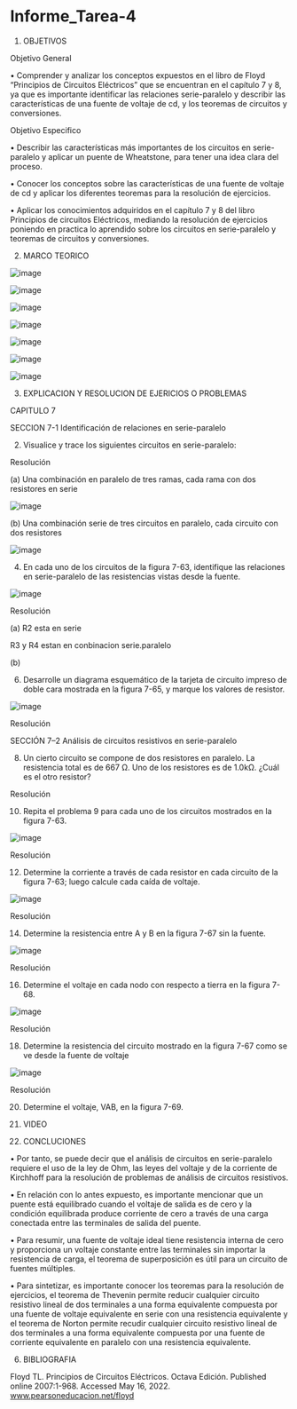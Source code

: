 # Informe_Tarea-4

1. OBJETIVOS

Objetivo General 

•	Comprender y analizar los conceptos expuestos en el libro de Floyd “Principios de Circuitos Eléctricos” que se encuentran en el capítulo 7 y 8, ya que es importante identificar las relaciones serie-paralelo y describir las características de una fuente de voltaje de cd, y los teoremas de circuitos y conversiones.

Objetivo Especifico 

•	Describir las características más importantes de los circuitos en serie-paralelo y aplicar un puente de Wheatstone, para tener una idea clara del proceso. 

•	Conocer los conceptos sobre las características de una fuente de voltaje de cd y aplicar los diferentes teoremas para la resolución de ejercicios.

•	Aplicar los conocimientos adquiridos en el capítulo 7 y 8 del libro Principios de circuitos Eléctricos, mediando la resolución de ejercicios poniendo en practica lo aprendido sobre los circuitos en serie-paralelo y teoremas de circuitos y conversiones.

2. MARCO TEORICO 

![image](https://user-images.githubusercontent.com/105255508/176782998-da27f9a3-0ed7-45fc-bbd5-42fa48ca0a36.png)

![image](https://user-images.githubusercontent.com/105255508/176783090-dfe342aa-a377-4dd7-9ef3-b4f61a2db8ac.png)

![image](https://user-images.githubusercontent.com/105255508/176783165-a1fed668-f1c4-401a-a99c-19814ca67d8a.png)

![image](https://user-images.githubusercontent.com/105255508/176783240-86d32a99-97b7-41f2-8abb-34e1d53803b2.png)

![image](https://user-images.githubusercontent.com/105255508/176783290-698e44d1-feeb-4699-93a1-3d8dbe9aa573.png)

![image](https://user-images.githubusercontent.com/105255508/176783341-8d7f94ff-44c6-476f-936c-e55eef8e9926.png)

![image](https://user-images.githubusercontent.com/105255508/176783381-d3563ecc-fae2-4f97-8aab-273228074e01.png)

3. EXPLICACION Y RESOLUCION DE EJERICIOS O PROBLEMAS

CAPITULO 7 

SECCION 7-1 Identificación de relaciones en serie-paralelo

2. Visualice y trace los siguientes circuitos en serie-paralelo:

Resolución 

(a) Una combinación en paralelo de tres ramas, cada rama con dos resistores en serie

![image](https://user-images.githubusercontent.com/105255508/176790064-731c4f9c-a92a-4a9b-9819-2da8c1886fff.png)

(b) Una combinación serie de tres circuitos en paralelo, cada circuito con dos resistores

![image](https://user-images.githubusercontent.com/105255508/176790087-c095a645-a653-4b20-b8c4-14829ac3e7b4.png)

4. En cada uno de los circuitos de la figura 7-63, identifique las relaciones en serie-paralelo de las resistencias vistas desde la fuente.

![image](https://user-images.githubusercontent.com/105255508/176790154-29489c2e-bc32-4eff-b877-29defafbeb30.png)

Resolución 

(a) R2 esta en serie
    
   R3 y R4 estan en conbinacion serie.paralelo 
   
(b)  
    
6. Desarrolle un diagrama esquemático de la tarjeta de circuito impreso de doble cara mostrada en la figura 7-65, y marque los valores de resistor.  

![image](https://user-images.githubusercontent.com/105255508/176793529-e43c09c8-5137-4c87-9752-22da27379c05.png)

Resolución  



SECCIÓN 7–2 Análisis de circuitos resistivos en serie-paralelo

8. Un cierto circuito se compone de dos resistores en paralelo. La resistencia total es de 667 Ω. Uno de los resistores es de 1.0kΩ. ¿Cuál es el otro resistor?

Resolución 

10. Repita el problema 9 para cada uno de los circuitos mostrados en la figura 7-63.

![image](https://user-images.githubusercontent.com/105255508/176793737-0f5c671d-0c90-40fd-a6a9-a1480ef99657.png)

Resolución 

12. Determine la corriente a través de cada resistor en cada circuito de la figura 7-63; luego calcule cada caída de voltaje.

![image](https://user-images.githubusercontent.com/105255508/176793804-3a4dfd69-5381-4c29-bc1b-415d06822d7f.png)

Resolución 

14. Determine la resistencia entre A y B en la figura 7-67 sin la fuente.

![image](https://user-images.githubusercontent.com/105255508/176793881-dd670458-b61d-43b0-b46c-7cc453fddcd8.png)

Resolución 

16. Determine el voltaje en cada nodo con respecto a tierra en la figura 7-68.

![image](https://user-images.githubusercontent.com/105255508/176793992-91751faf-5e22-4211-9c1e-5536cb5c4087.png)

Resolución

18. Determine la resistencia del circuito mostrado en la figura 7-67 como se ve desde la fuente de voltaje

![image](https://user-images.githubusercontent.com/105255508/176794056-78fd00b0-3af5-4e14-a0a6-1329ae0c1db8.png)

Resolución

20. Determine el voltaje, VAB, en la figura 7-69. 



16. VIDEO 

5. CONCLUCIONES 

•	Por tanto, se puede decir que el análisis de circuitos en serie-paralelo requiere el uso de la ley de Ohm, las leyes del voltaje y de la corriente de Kirchhoff para la resolución de problemas de análisis de circuitos resistivos.

•	En relación con lo antes expuesto, es importante mencionar que un puente está equilibrado cuando el voltaje de salida es de cero y la condición equilibrada produce corriente de cero a través de una carga conectada entre las terminales de salida del puente.

•	Para resumir, una fuente de voltaje ideal tiene resistencia interna de cero y proporciona un voltaje constante entre las terminales sin importar la resistencia de carga, el teorema de superposición es útil para un circuito de fuentes múltiples.

•	Para sintetizar, es importante conocer los teoremas para la resolución de ejercicios, el teorema de Thevenin permite reducir cualquier circuito resistivo lineal de dos terminales a una forma equivalente compuesta por una fuente de voltaje equivalente en serie con una resistencia equivalente y el teorema de Norton permite recudir cualquier circuito resistivo lineal de dos terminales a una forma equivalente compuesta por una fuente de corriente equivalente en paralelo con una resistencia equivalente. 

6. BIBLIOGRAFIA 

Floyd TL. Principios de Circuitos Eléctricos. Octava Edición. Published online 2007:1-968. Accessed May 16, 2022. www.pearsoneducacion.net/floyd 
